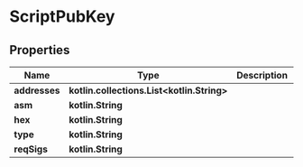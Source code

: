 
# ScriptPubKey

## Properties
Name | Type | Description | Notes
------------ | ------------- | ------------- | -------------
**addresses** | **kotlin.collections.List&lt;kotlin.String&gt;** |  |  [optional]
**asm** | **kotlin.String** |  |  [optional]
**hex** | **kotlin.String** |  |  [optional]
**type** | **kotlin.String** |  |  [optional]
**reqSigs** | **kotlin.String** |  |  [optional]




